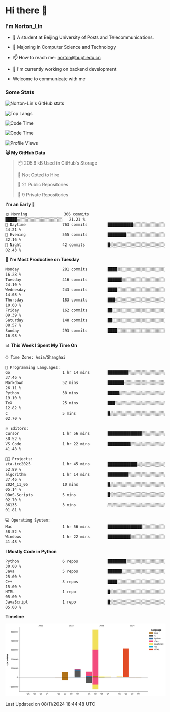 
# Hi there 👋

### I'm Norton_Lin
- 🏫 A student at Beijing University of Posts and Telecommunications.
- 🌱 Majoring in Computer Science and Technology
- 📫 How to reach me: norton@bupt.edu.cn
- 🌱 I'm currently working on backend development

- Welcome to communicate with me

### Some Stats
![Norton-Lin's GitHub stats](https://github-readme-stats.vercel.app/api?username=Norton-Lin&count_private=true&show_icons=true&theme=radical)

![Top Langs](https://github-readme-stats.vercel.app/api/top-langs/?username=Norton-Lin&langs_count=10&layout=compact)

![Code Time](https://github-readme-stats.vercel.app/api/wakatime?username=Norton_Lin)

<!--START_SECTION:waka-->
![Code Time](http://img.shields.io/badge/Code%20Time-859%20hrs%201%20min-blue)

![Profile Views](http://img.shields.io/badge/Profile%20Views-0-blue)

**🐱 My GitHub Data** 

> 📦 205.6 kB Used in GitHub's Storage 
 > 
> 🚫 Not Opted to Hire
 > 
> 📜 21 Public Repositories 
 > 
> 🔑 9 Private Repositories 
 > 
**I'm an Early 🐤** 

```text
🌞 Morning                366 commits         █████░░░░░░░░░░░░░░░░░░░░   21.21 % 
🌆 Daytime                763 commits         ███████████░░░░░░░░░░░░░░   44.21 % 
🌃 Evening                555 commits         ████████░░░░░░░░░░░░░░░░░   32.16 % 
🌙 Night                  42 commits          █░░░░░░░░░░░░░░░░░░░░░░░░   02.43 % 
```
📅 **I'm Most Productive on Tuesday** 

```text
Monday                   281 commits         ████░░░░░░░░░░░░░░░░░░░░░   16.28 % 
Tuesday                  416 commits         ██████░░░░░░░░░░░░░░░░░░░   24.10 % 
Wednesday                243 commits         ████░░░░░░░░░░░░░░░░░░░░░   14.08 % 
Thursday                 183 commits         ███░░░░░░░░░░░░░░░░░░░░░░   10.60 % 
Friday                   162 commits         ██░░░░░░░░░░░░░░░░░░░░░░░   09.39 % 
Saturday                 148 commits         ██░░░░░░░░░░░░░░░░░░░░░░░   08.57 % 
Sunday                   293 commits         ████░░░░░░░░░░░░░░░░░░░░░   16.98 % 
```


📊 **This Week I Spent My Time On** 

```text
🕑︎ Time Zone: Asia/Shanghai

💬 Programming Languages: 
Go                       1 hr 14 mins        █████████░░░░░░░░░░░░░░░░   37.46 % 
Markdown                 52 mins             ███████░░░░░░░░░░░░░░░░░░   26.11 % 
Python                   38 mins             █████░░░░░░░░░░░░░░░░░░░░   19.10 % 
TeX                      25 mins             ███░░░░░░░░░░░░░░░░░░░░░░   12.82 % 
C                        5 mins              █░░░░░░░░░░░░░░░░░░░░░░░░   02.70 % 

🔥 Editors: 
Cursor                   1 hr 56 mins        ███████████████░░░░░░░░░░   58.52 % 
VS Code                  1 hr 22 mins        ██████████░░░░░░░░░░░░░░░   41.48 % 

🐱‍💻 Projects: 
zta-icc2025              1 hr 45 mins        █████████████░░░░░░░░░░░░   52.89 % 
algorithm                1 hr 14 mins        █████████░░░░░░░░░░░░░░░░   37.46 % 
2024_11_05               10 mins             █░░░░░░░░░░░░░░░░░░░░░░░░   05.14 % 
DDoS-Scripts             5 mins              █░░░░░░░░░░░░░░░░░░░░░░░░   02.70 % 
86135                    3 mins              ░░░░░░░░░░░░░░░░░░░░░░░░░   01.81 % 

💻 Operating System: 
Mac                      1 hr 56 mins        ███████████████░░░░░░░░░░   58.52 % 
Windows                  1 hr 22 mins        ██████████░░░░░░░░░░░░░░░   41.48 % 
```

**I Mostly Code in Python** 

```text
Python                   6 repos             ████████░░░░░░░░░░░░░░░░░   30.00 % 
Java                     5 repos             ██████░░░░░░░░░░░░░░░░░░░   25.00 % 
C++                      3 repos             ████░░░░░░░░░░░░░░░░░░░░░   15.00 % 
HTML                     1 repo              █░░░░░░░░░░░░░░░░░░░░░░░░   05.00 % 
JavaScript               1 repo              █░░░░░░░░░░░░░░░░░░░░░░░░   05.00 % 
```



**Timeline**

![Lines of Code chart](https://raw.githubusercontent.com/Norton-Lin/Norton-Lin/main/assets/bar_graph.png)


 Last Updated on 08/11/2024 18:44:48 UTC
<!--END_SECTION:waka-->
